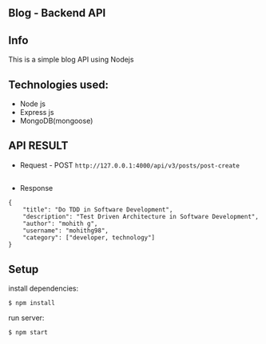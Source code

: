 ## Blog - Backend API

## Info

This is a simple blog API using Nodejs

## Technologies used:

- Node js
- Express js
- MongoDB(mongoose)

## API RESULT

- Request - POST `http://127.0.0.1:4000/api/v3/posts/post-create`

##

- Response

```
{
    "title": "Do TDD in Software Development",
    "description": "Test Driven Architecture in Software Development",
    "author": "mohith g",
    "username": "mohithg98",
    "category": ["developer, technology"]
}
```

## Setup

install dependencies:

```
$ npm install
```

run server:

```
$ npm start
```

